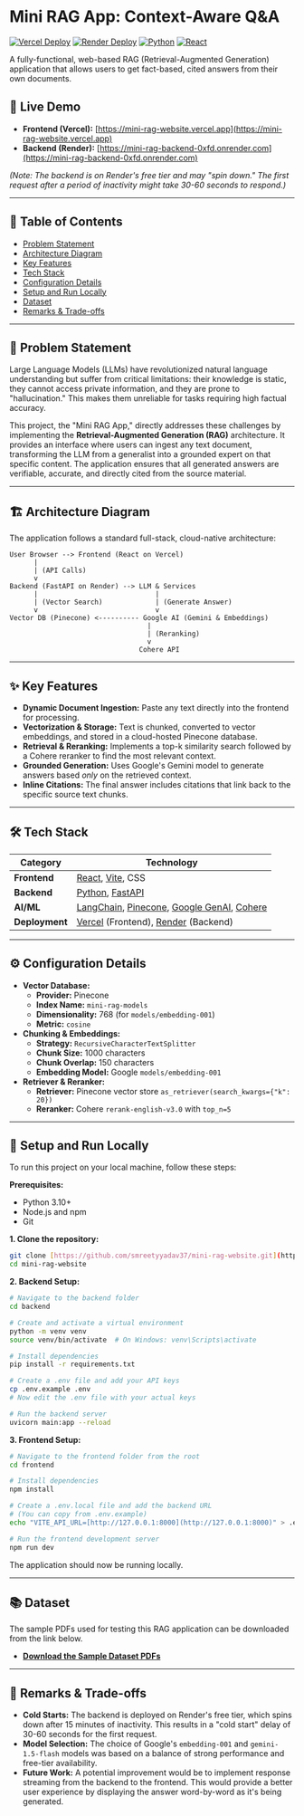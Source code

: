 # Mini RAG App: Context-Aware Q&A

[![Vercel Deploy](https://img.shields.io/badge/Frontend-Vercel-black?style=for-the-badge&logo=vercel)](https://mini-rag-website.vercel.app)
[![Render Deploy](https://img.shields.io/badge/Backend-Render-46E3B7?style=for-the-badge&logo=render)](https://mini-rag-backend-0xfd.onrender.com)
[![Python](https://img.shields.io/badge/Python-3776AB?style=for-the-badge&logo=python&logoColor=white)](https://www.python.org/)
[![React](https://img.shields.io/badge/React-61DAFB?style=for-the-badge&logo=react&logoColor=black)](https://react.dev/)

A fully-functional, web-based RAG (Retrieval-Augmented Generation) application that allows users to get fact-based, cited answers from their own documents.

## 🚀 Live Demo

* **Frontend (Vercel):** [https://mini-rag-website.vercel.app](https://mini-rag-website.vercel.app)
* **Backend (Render):** [https://mini-rag-backend-0xfd.onrender.com](https://mini-rag-backend-0xfd.onrender.com)

*(Note: The backend is on Render's free tier and may "spin down." The first request after a period of inactivity might take 30-60 seconds to respond.)*

---

## 📖 Table of Contents

* [Problem Statement](#-problem-statement)
* [Architecture Diagram](#-architecture-diagram)
* [Key Features](#-key-features)
* [Tech Stack](#-tech-stack)
* [Configuration Details](#-configuration-details)
* [Setup and Run Locally](#-setup-and-run-locally)
* [Dataset](#-dataset)
* [Remarks & Trade-offs](#-remarks--trade-offs)

---

## 🎯 Problem Statement

Large Language Models (LLMs) have revolutionized natural language understanding but suffer from critical limitations: their knowledge is static, they cannot access private information, and they are prone to "hallucination." This makes them unreliable for tasks requiring high factual accuracy.

This project, the "Mini RAG App," directly addresses these challenges by implementing the **Retrieval-Augmented Generation (RAG)** architecture. It provides an interface where users can ingest any text document, transforming the LLM from a generalist into a grounded expert on that specific content. The application ensures that all generated answers are verifiable, accurate, and directly cited from the source material.

---

## 🏗️ Architecture Diagram

The application follows a standard full-stack, cloud-native architecture:

```
User Browser --> Frontend (React on Vercel)
      |
      | (API Calls)
      v
Backend (FastAPI on Render) --> LLM & Services
      |                             |
      | (Vector Search)             | (Generate Answer)
      v                             v
Vector DB (Pinecone) <---------- Google AI (Gemini & Embeddings)
                                  |
                                  | (Reranking)
                                  v
                                Cohere API
```

---

## ✨ Key Features

* **Dynamic Document Ingestion:** Paste any text directly into the frontend for processing.
* **Vectorization & Storage:** Text is chunked, converted to vector embeddings, and stored in a cloud-hosted Pinecone database.
* **Retrieval & Reranking:** Implements a top-k similarity search followed by a Cohere reranker to find the most relevant context.
* **Grounded Generation:** Uses Google's Gemini model to generate answers based *only* on the retrieved context.
* **Inline Citations:** The final answer includes citations that link back to the specific source text chunks.

---

## 🛠️ Tech Stack

| Category      | Technology                                                                                                    |
|---------------|---------------------------------------------------------------------------------------------------------------|
| **Frontend** | [React](https://react.dev/), [Vite](https://vitejs.dev/), CSS                                                  |
| **Backend** | [Python](https://www.python.org/), [FastAPI](https://fastapi.tiangolo.com/)                                     |
| **AI/ML** | [LangChain](https://www.langchain.com/), [Pinecone](https://www.pinecone.io/), [Google GenAI](https://ai.google/), [Cohere](https://cohere.com/) |
| **Deployment**| [Vercel](https://vercel.com/) (Frontend), [Render](https://render.com/) (Backend)                               |

---

## ⚙️ Configuration Details

* **Vector Database:**
    * **Provider:** Pinecone
    * **Index Name:** `mini-rag-models`
    * **Dimensionality:** 768 (for `models/embedding-001`)
    * **Metric:** `cosine`
* **Chunking & Embeddings:**
    * **Strategy:** `RecursiveCharacterTextSplitter`
    * **Chunk Size:** 1000 characters
    * **Chunk Overlap:** 150 characters
    * **Embedding Model:** Google `models/embedding-001`
* **Retriever & Reranker:**
    * **Retriever:** Pinecone vector store `as_retriever(search_kwargs={"k": 20})`
    * **Reranker:** Cohere `rerank-english-v3.0` with `top_n=5`

---

## 🚀 Setup and Run Locally

To run this project on your local machine, follow these steps:

**Prerequisites:**
* Python 3.10+
* Node.js and npm
* Git

**1. Clone the repository:**
```bash
git clone [https://github.com/smreetyyadav37/mini-rag-website.git](https://github.com/smreetyyadav37/mini-rag-website.git)
cd mini-rag-website
```

**2. Backend Setup:**
```bash
# Navigate to the backend folder
cd backend

# Create and activate a virtual environment
python -m venv venv
source venv/bin/activate  # On Windows: venv\Scripts\activate

# Install dependencies
pip install -r requirements.txt

# Create a .env file and add your API keys
cp .env.example .env
# Now edit the .env file with your actual keys

# Run the backend server
uvicorn main:app --reload
```

**3. Frontend Setup:**
```bash
# Navigate to the frontend folder from the root
cd frontend

# Install dependencies
npm install

# Create a .env.local file and add the backend URL
# (You can copy from .env.example)
echo "VITE_API_URL=[http://127.0.0.1:8000](http://127.0.0.1:8000)" > .env.local

# Run the frontend development server
npm run dev
```
The application should now be running locally.

---

## 📚 Dataset

The sample PDFs used for testing this RAG application can be downloaded from the link below.

* **[Download the Sample Dataset PDFs](https://drive.google.com/drive/folders/16clo1ajWQwB9e6UAr1jd_8cQjsYmIrBX?usp=sharing)**


---

## 📝 Remarks & Trade-offs

* **Cold Starts:** The backend is deployed on Render's free tier, which spins down after 15 minutes of inactivity. This results in a "cold start" delay of 30-60 seconds for the first request.
* **Model Selection:** The choice of Google's `embedding-001` and `gemini-1.5-flash` models was based on a balance of strong performance and free-tier availability.
* **Future Work:** A potential improvement would be to implement response streaming from the backend to the frontend. This would provide a better user experience by displaying the answer word-by-word as it's being generated.
